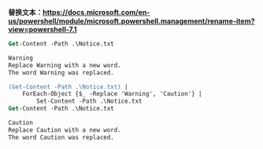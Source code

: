 **替换文本：<https://docs.microsoft.com/en-us/powershell/module/microsoft.powershell.management/rename-item?view=powershell-7.1>**

```ps
Get-Content -Path .\Notice.txt

Warning
Replace Warning with a new word.
The word Warning was replaced.

(Get-Content -Path .\Notice.txt) |
    ForEach-Object {$_ -Replace 'Warning', 'Caution'} |
        Set-Content -Path .\Notice.txt
Get-Content -Path .\Notice.txt

Caution
Replace Caution with a new word.
The word Caution was replaced.
```
